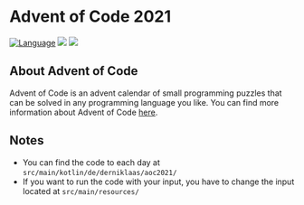 # Advent of Code 2021

[![Language](https://img.shields.io/badge/Language-Kotlin-purple)](https://kotlinlang.org/)
![](https://img.shields.io/badge/stars%20⭐-34-yellow)
![](https://img.shields.io/badge/days%20completed-17-red)

## About Advent of Code
Advent of Code is an advent calendar of small programming puzzles that can be solved in any programming language you like. You can find more information about Advent of Code [here](https://adventofcode.com/2021/about).


## Notes
- You can find the code to each day at ``src/main/kotlin/de/derniklaas/aoc2021/``
- If you want to run the code with your input, you have to change the input located at ``src/main/resources/``